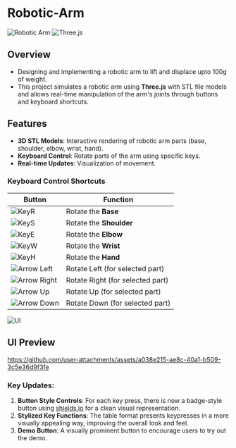 # Robotic-Arm

![Robotic Arm](https://img.shields.io/badge/Robotic_Arm-3D_Visualization-blue)
![Three.js](https://img.shields.io/badge/Three.js-Interactive_Simulation-orange)

## Overview
- Designing and implementing a robotic arm to lift and displace upto 100g of weight.
- This project simulates a robotic arm using **Three.js** with STL file models and allows real-time manipulation of the arm's joints through buttons and keyboard shortcuts.

## Features
- **3D STL Models**: Interactive rendering of robotic arm parts (base, shoulder, elbow, wrist, hand).
- **Keyboard Control**: Rotate parts of the arm using specific keys.
- **Real-time Updates**: Visualization of movement.

### Keyboard Control Shortcuts
| **Button**                                                                            | **Function**                     |
| ------------------------------------------------------------------------------------- | -------------------------------- |
| ![KeyR](https://img.shields.io/badge/R-Base_Rotation-blue?style=for-the-badge)        | Rotate the **Base**              |
| ![KeyS](https://img.shields.io/badge/S-Shoulder_Rotation-blue?style=for-the-badge)    | Rotate the **Shoulder**          |
| ![KeyE](https://img.shields.io/badge/E-Elbow_Rotation-blue?style=for-the-badge)       | Rotate the **Elbow**             |
| ![KeyW](https://img.shields.io/badge/W-Wrist_Rotation-blue?style=for-the-badge)       | Rotate the **Wrist**             |
| ![KeyH](https://img.shields.io/badge/H-Hand_Rotation-blue?style=for-the-badge)        | Rotate the **Hand**              |
| ![Arrow Left](https://img.shields.io/badge/%E2%86%90-Left-gray?style=for-the-badge)   | Rotate Left (for selected part)  |
| ![Arrow Right](https://img.shields.io/badge/%E2%86%92-Right-gray?style=for-the-badge) | Rotate Right (for selected part) |
| ![Arrow Up](https://img.shields.io/badge/%E2%86%91-Up-gray?style=for-the-badge)       | Rotate Up (for selected part)    |
| ![Arrow Down](https://img.shields.io/badge/%E2%86%93-Down-gray?style=for-the-badge)   | Rotate Down (for selected part)  |


![UI](https://github.com/user-attachments/assets/312ceb2f-7c04-42a3-9e54-64d898e34d76)

## UI Preview
https://github.com/user-attachments/assets/a038e215-ae8c-40a1-b509-3c5e36d9f3fe

### Key Updates:
1. **Button Style Controls**: For each key press, there is now a badge-style button using [shields.io](https://shields.io/) for a clean visual representation.
2. **Stylized Key Functions**: The table format presents keypresses in a more visually appealing way, improving the overall look and feel.
3. **Demo Button**: A visually prominent button to encourage users to try out the demo.
